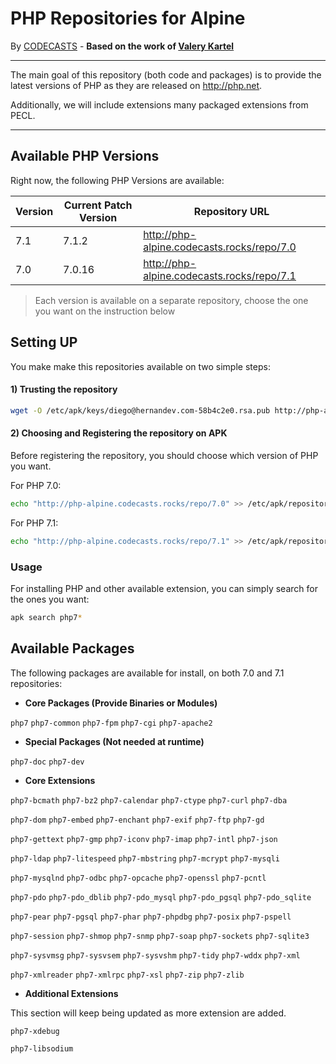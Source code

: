 # PHP Repositories for Alpine

By [CODECASTS](https://codecasts.com.br) - **Based on the work of [Valery Kartel](https://github.com/vakartel)**

---
The main goal of this repository (both code and packages) is to provide the latest versions of PHP as they are released on http://php.net.

Additionally, we will include extensions many packaged extensions from PECL.

---

## Available PHP Versions

Right now, the following PHP Versions are available:

| Version | Current Patch Version | Repository URL  |
|---------|-----------------------|-----------------|
| 7.1     | 7.1.2                 | http://php-alpine.codecasts.rocks/repo/7.0 |
| 7.0     | 7.0.16                | http://php-alpine.codecasts.rocks/repo/7.1 |

> Each version is available on a separate repository, choose the one you want on the instruction below

## Setting UP

You make make this repositories available on two simple steps:

#### 1) Trusting the repository
```bash
wget -O /etc/apk/keys/diego@hernandev.com-58b4c2e0.rsa.pub http://php-alpine.codecasts.rocks/repo/php-alpine.pub
```

#### 2) Choosing and Registering the repository on APK

Before registering the repository, you should choose which version of PHP you want.

For PHP 7.0:

```bash
echo "http://php-alpine.codecasts.rocks/repo/7.0" >> /etc/apk/repositories
```

For PHP 7.1:

```bash
echo "http://php-alpine.codecasts.rocks/repo/7.1" >> /etc/apk/repositories
```

### Usage

For installing PHP and other available extension, you can simply search for the ones you want:

```bash
apk search php7*
```


## Available Packages

The following packages are available for install, on both 7.0 and 7.1 repositories:

- **Core Packages (Provide Binaries or Modules)**

`php7` `php7-common` `php7-fpm` `php7-cgi` `php7-apache2`

- **Special Packages (Not needed at runtime)**

`php7-doc` `php7-dev`

- **Core Extensions**

`php7-bcmath` `php7-bz2` `php7-calendar` `php7-ctype` `php7-curl` `php7-dba` 

`php7-dom` `php7-embed` `php7-enchant` `php7-exif` `php7-ftp` `php7-gd` 

`php7-gettext` `php7-gmp` `php7-iconv` `php7-imap` `php7-intl` `php7-json`

`php7-ldap` `php7-litespeed` `php7-mbstring` `php7-mcrypt` `php7-mysqli`

`php7-mysqlnd` `php7-odbc` `php7-opcache` `php7-openssl` `php7-pcntl`

`php7-pdo` `php7-pdo_dblib` `php7-pdo_mysql` `php7-pdo_pgsql` `php7-pdo_sqlite`

`php7-pear` `php7-pgsql` `php7-phar` `php7-phpdbg` `php7-posix` `php7-pspell`

`php7-session` `php7-shmop` `php7-snmp` `php7-soap` `php7-sockets` `php7-sqlite3`

`php7-sysvmsg` `php7-sysvsem` `php7-sysvshm` `php7-tidy` `php7-wddx` `php7-xml` 

`php7-xmlreader` `php7-xmlrpc` `php7-xsl` `php7-zip` `php7-zlib`
  
- **Additional Extensions**

This section will keep being updated as more extension are added.

`php7-xdebug`

`php7-libsodium`
